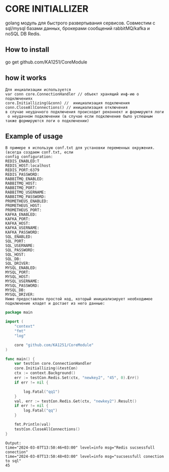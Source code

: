 # CORE INITIALLIZER 
golang модуль для быстрого развертывания сервисов. Совместим с sql/mysql базами данных, брокерами сообщений rabbitMQ/kafka и noSQL DB Redis.
## How to install 
go get github.com/KA1251/CoreModule
## how it works
```text
Для инциализации используется
var conn core.ConnectionHandler // объект хранящий инф-ию о подключениях
core.Initiallizing(&conn) //  инициализация подключения
conn.CloseAllConnections() // инициализация отключения
в случае неудачного подключения происходит реконнект и формируютя логи
 о неудачном подключении (в случае если подключение было успешным также формируются логи о подключении)
```
## Example of usage
```text
В примере я использую conf.txt для установки переменных окружения.(всегда создаем conf.txt, если 
config configuration:
REDIS_ENABLED:T
REDIS_HOST:localhost
REDIS_PORT:6379
REDIS_PASSWORD: 
RABBITMQ_ENABLED:
RABBITMQ_HOST: 
RABBITMQ_PORT:
RABBITMQ_USERNAME: 
RABBITMQ_PASSWORD:
PROMETHEUS_ENABLED:
PROMETHEUS_HOST:
PROMETHEUS_PORT: 
KAFKA_ENABLED: 
KAFKA_PORT:
KAFKA_HOST:
KAFKA_USERNAME:
KAFKA_PASSWORD:
SQL_ENABLED:
SQL_PORT:
SQL_USERNAME:
SQL_PASSWORD:
SQL_HOST:
SQL_DB:
SQL_DRIVER:
MYSQL_ENABLED:
MYSQL_PORT:
MYSQL_HOST:
MYSQL_USERNAME:
MYSQL_PASSWORD:
MYSQL_DB:
MYSQL_DRIVER:
Ниже предоставлен простой код, который инициализирует необходимое подключение кладет и достает из него данные:
```
```go
package main

import (
	"context"
	"fmt"
	"log"

	core "github.com/KA1251/CoreModule"
)

func main() {
	var testCon core.ConnectionHandler
	core.Initiallizing(&testCon)
	ctx := context.Background()
	err := testCon.Redis.Set(ctx, "newkey2", "45", 0).Err()
	if err != nil {

		log.Fatal("qq1")
	}
	val, err := testCon.Redis.Get(ctx, "newkey2").Result()
	if err != nil {
		log.Fatal("qq")
	}

	fmt.Println(val)
	testCon.CloseAllConnections()
}
```

```text
Output:
time="2024-03-07T13:50:46+03:00" level=info msg="Redis sucsessfull conection"
time="2024-03-07T13:50:48+03:00" level=info msg="sucsessfull conection to sql"
45
```
